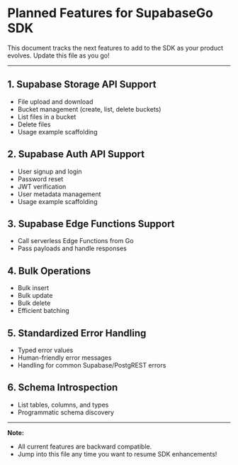 # Planned Features for SupabaseGo SDK

This document tracks the next features to add to the SDK as your product evolves. Update this file as you go!

---

## 1. Supabase Storage API Support
- File upload and download
- Bucket management (create, list, delete buckets)
- List files in a bucket
- Delete files
- Usage example scaffolding

## 2. Supabase Auth API Support
- User signup and login
- Password reset
- JWT verification
- User metadata management
- Usage example scaffolding

## 3. Supabase Edge Functions Support
- Call serverless Edge Functions from Go
- Pass payloads and handle responses

## 4. Bulk Operations
- Bulk insert
- Bulk update
- Bulk delete
- Efficient batching

## 5. Standardized Error Handling
- Typed error values
- Human-friendly error messages
- Handling for common Supabase/PostgREST errors

## 6. Schema Introspection
- List tables, columns, and types
- Programmatic schema discovery

---

**Note:**
- All current features are backward compatible.
- Jump into this file any time you want to resume SDK enhancements!

